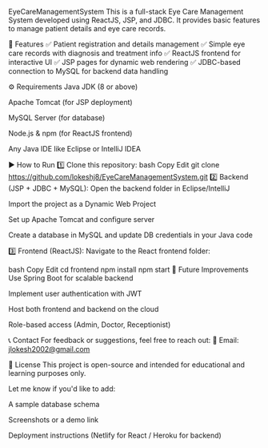 EyeCareManagementSystem
This is a full-stack Eye Care Management System developed using ReactJS, JSP, and JDBC. It provides basic features to manage patient details and eye care records.

📌 Features
✅ Patient registration and details management
✅ Simple eye care records with diagnosis and treatment info
✅ ReactJS frontend for interactive UI
✅ JSP pages for dynamic web rendering
✅ JDBC-based connection to MySQL for backend data handling


⚙️ Requirements
Java JDK (8 or above)

Apache Tomcat (for JSP deployment)

MySQL Server (for database)

Node.js & npm (for ReactJS frontend)

Any Java IDE like Eclipse or IntelliJ IDEA

▶️ How to Run
1️⃣ Clone this repository:
bash
Copy
Edit
git clone https://github.com/lokeshj8/EyeCareManagementSystem.git
2️⃣ Backend (JSP + JDBC + MySQL):
Open the backend folder in Eclipse/IntelliJ

Import the project as a Dynamic Web Project

Set up Apache Tomcat and configure server

Create a database in MySQL and update DB credentials in your Java code

3️⃣ Frontend (ReactJS):
Navigate to the React frontend folder:

bash
Copy
Edit
cd frontend
npm install
npm start
🚀 Future Improvements
Use Spring Boot for scalable backend

Implement user authentication with JWT

Host both frontend and backend on the cloud

Role-based access (Admin, Doctor, Receptionist)

📞 Contact
For feedback or suggestions, feel free to reach out:
📧 Email: jlokesh2002@gmail.com

📄 License
This project is open-source and intended for educational and learning purposes only.

Let me know if you'd like to add:

A sample database schema

Screenshots or a demo link

Deployment instructions (Netlify for React / Heroku for backend)
